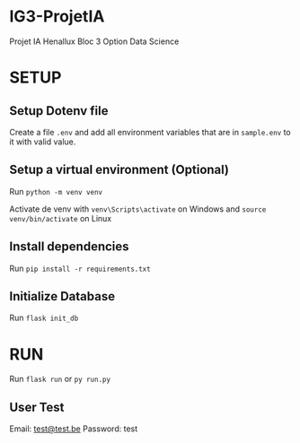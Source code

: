 # IG3-ProjetIA

Projet IA Henallux Bloc 3 Option Data Science

# SETUP

## Setup Dotenv file

Create a file `.env` and add all environment variables that are in `sample.env` to it with valid value.

## Setup a virtual environment (Optional)

Run `python -m venv venv`

Activate de venv with `venv\Scripts\activate` on Windows and `source venv/bin/activate` on Linux

## Install dependencies

Run `pip install -r requirements.txt`

## Initialize Database

Run `flask init_db`

# RUN

Run `flask run` or `py run.py`

## User Test

Email: test@test.be
Password: test
